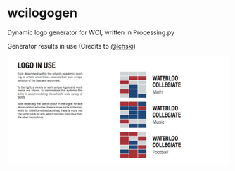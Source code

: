 # wcilogogen
Dynamic logo generator for WCI, written in Processing.py

Generator results in use (Credits to [@lchski](https://github.com/username/repo/blob/branch/docs/more_words.md))

![Alt text](https://github.com/edwardhdlu/wcilogogen/blob/master/demo/1.jpg)
